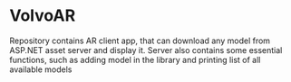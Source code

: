 # VolvoAR
Repository contains AR client app, that can download any model from ASP.NET asset server and display it. Server also contains some essential functions, such as adding model in the library and printing list of all available models
